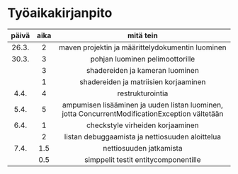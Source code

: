 # Työaikakirjanpito
| päivä | aika | mitä tein |
| :----: | :----: | :----: |
| 26.3. | 2 | maven projektin ja määrittelydokumentin luominen |
| 30.3. | 3 | pohjan luominen pelimoottorille |
|  | 3 | shadereiden ja kameran luominen |
| | 1 | shadereiden ja matriisien korjaaminen |
| 4.4. | 4 | restrukturointia |
| 5.4. | 5 | ampumisen lisääminen ja uuden listan luominen, jotta ConcurrentModificationException vältetään |
| 6.4. | 1 | checkstyle virheiden korjaaminen |
| | 2 | listan debuggaamista ja nettiosuuden aloittelua |
| 7.4. | 1.5 | nettiosuuden jatkamista |
| | 0.5 | simppelit testit entitycomponentille |